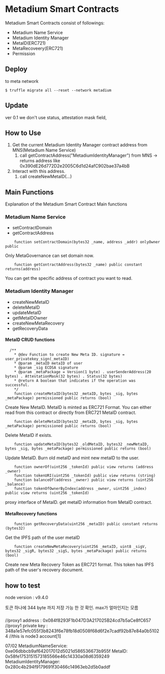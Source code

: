 # Metadium Smart Contracts
Metadium Smart Contracts consist of followings:
* Metadium Name Service
* Metadium Identity Manager
* MetaID(ERC721)
* MetaRecoveery(ERC721)
* Permission

## Deploy

to meta network
```
$ truffle migrate all --reset --network metadium
```

## Update
ver 0.1 we don't use status, attestation mask field,

## How to Use
1. Get the current Metadium Identity Manager contract address from MNS(Metadium Name Service)
    1. call getContractAddress("MetadiumIdentityManager") from MNS -> returns address like 0x390dE26d772D2e2005C6d1d24afC902bae37a4bB
2. Interact with this address.
    1. call createNewMetaID(...)


## Main Functions
Explanation of the Metadium Smart Contract Main functions

### Metadium Name Service
* setContractDomain
* getContractAddress

```
    function setContractDomain(bytes32 _name, address _addr) onlyOwner public
```
Only MetaGovernance can set domain now.



```
    function getContractAddress(bytes32 _name) public constant returns(address)
```
You can get the specific address of contract you want to read.


### Metadium Identity Manager
* createNewMetaID
* deleteMetaID
* updateMetaID
* getMetaIDOwner
* createNewMetaRecovery
* getRecoveryData


#### MetaID CRUD functions
```
  /**
    * @dev Function to create New Meta ID. signature = user_privatekey_sign(_metaID)
    * @param _metaID metaID of user
    * @param _sig ECDSA signature
    * @param _metaPackage = Version(1 byte) . userSenderAddress(20 bytes) . AttestationMask(32 bytes) . Status(32 bytes) 
    * @return A boolean that indicates if the operation was successful.
    */
    function createMetaID(bytes32 _metaID, bytes _sig, bytes _metaPackage) permissioned public returns (bool)
```

Create New MetaID. MetaID is minted as ERC721 Format. You can either read from this contract or directly from ERC721 MetaID contract.


```
    function deleteMetaID(bytes32 _metaID, bytes _sig, bytes _metaPackage) permissioned public returns (bool)
```
Delete MetaID if exists.

```
    function updateMetaID(bytes32 _oldMetaID, bytes32 _newMetaID, bytes _sig, bytes _metaPackage) permissioned public returns (bool)
```     
Update MetaID. Burn old metaID and mint new metaID to the user.


```
    function ownerOf(uint256 _tokenId) public view returns (address _owner)
    function tokenURI(uint256 _tokenId) public view returns (string)
    function balanceOf(address _owner) public view returns (uint256 _balance)
    function tokenOfOwnerByIndex(address _owner, uint256 _index) public view returns (uint256 _tokenId)
```
proxy interface of MetaID.
get metaID information from MetaID contract.


#### MetaRecovery functions

```
    function getRecoveryData(uint256 _metaID) public constant returns (bytes32)
```
Get the IPFS path of the user metaID

```
    function createNewMetaRecovery(uint256 _metaID, uint8 _sigV, bytes32 _sigR, bytes32 _sigS, bytes _metaPackage) public returns (bool)
```
Create new Meta Recovery Token as ERC721 format. This token has IPFS path of the user's recovery document.

## how to test

node version : v9.4.0

토큰 하나에 344 byte 까지 저장 가능 한 것 확인. max가 얼마인지는 모름

###

//proxy1 address : 0x084f8293F1b047D3A217025B24cd7b5aCe8fC657
//proxy1 private key : 348a1e57efc055f3b8243f6e78fb18d0508f68d6f2e7cadf92b87e84a0b51024
//this is node3 account[1]

07/02
MetadiumNameService: 0xe06dbbcb9af642017012d5021d586536673b955f
MetaID: 0x58fe1753151573185566e46c14330a08d6359249
MetadiumIdentityManager: 0x280c4b294f9179691f30466c14963eb2d5b0addf